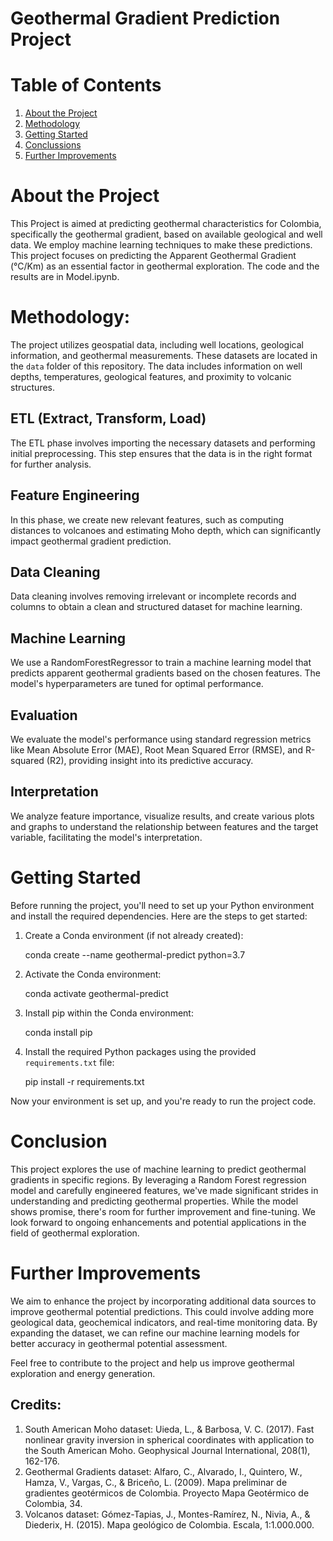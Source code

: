 # Geothermal Gradient Prediction Project

# Table of Contents

1. [About the Project](#about-the-project)
2. [Methodology](#methodology)
3. [Getting Started](#getting-started)
4. [Conclussions](#conclusion)
5. [Further Improvements](#further-improvements)

# About the Project

This Project is aimed at predicting geothermal characteristics for Colombia, specifically the geothermal gradient, based on available geological and well data. We employ machine learning techniques to make these predictions. This project focuses on predicting the Apparent Geothermal Gradient (°C/Km) as an essential factor in geothermal exploration. The code and the results are in Model.ipynb.

# Methodology:

The project utilizes geospatial data, including well locations, geological information, and geothermal measurements. These datasets are located in the `data` folder of this repository. The data includes information on well depths, temperatures, geological features, and proximity to volcanic structures.

## ETL (Extract, Transform, Load)

The ETL phase involves importing the necessary datasets and performing initial preprocessing. This step ensures that the data is in the right format for further analysis.

## Feature Engineering

In this phase, we create new relevant features, such as computing distances to volcanoes and estimating Moho depth, which can significantly impact geothermal gradient prediction.

## Data Cleaning

Data cleaning involves removing irrelevant or incomplete records and columns to obtain a clean and structured dataset for machine learning.

## Machine Learning

We use a RandomForestRegressor to train a machine learning model that predicts apparent geothermal gradients based on the chosen features. The model's hyperparameters are tuned for optimal performance.

## Evaluation

We evaluate the model's performance using standard regression metrics like Mean Absolute Error (MAE), Root Mean Squared Error (RMSE), and R-squared (R2), providing insight into its predictive accuracy.

## Interpretation

We analyze feature importance, visualize results, and create various plots and graphs to understand the relationship between features and the target variable, facilitating the model's interpretation.

# Getting Started

Before running the project, you'll need to set up your Python environment and install the required dependencies. Here are the steps to get started:

1. Create a Conda environment (if not already created):
   
   conda create --name geothermal-predict python=3.7


2. Activate the Conda environment:

   conda activate geothermal-predict


3. Install pip within the Conda environment:

   conda install pip


4. Install the required Python packages using the provided `requirements.txt` file:

   pip install -r requirements.txt

Now your environment is set up, and you're ready to run the project code.

# Conclusion

This project explores the use of machine learning to predict geothermal gradients in specific regions. By leveraging a Random Forest regression model and carefully engineered features, we've made significant strides in understanding and predicting geothermal properties. While the model shows promise, there's room for further improvement and fine-tuning. We look forward to ongoing enhancements and potential applications in the field of geothermal exploration.

# Further Improvements

We aim to enhance the project by incorporating additional data sources to improve geothermal potential predictions. This could involve adding more geological data, geochemical indicators, and real-time monitoring data. By expanding the dataset, we can refine our machine learning models for better accuracy in geothermal potential assessment.

Feel free to contribute to the project and help us improve geothermal exploration and energy generation.

## Credits:

   1. South American Moho dataset: Uieda, L., & Barbosa, V. C. (2017). Fast nonlinear gravity inversion in spherical coordinates with application to the South American Moho. Geophysical Journal International, 208(1), 162-176.
   2. Geothermal Gradients dataset: Alfaro, C., Alvarado, I., Quintero, W., Hamza, V., Vargas, C., & Briceño, L. (2009). Mapa preliminar de gradientes geotérmicos de Colombia. Proyecto Mapa Geotérmico de Colombia, 34.
   3. Volcanos dataset: Gómez-Tapias, J., Montes-Ramírez, N., Nivia, A., & Diederix, H. (2015). Mapa geológico de Colombia. Escala, 1:1.000.000.